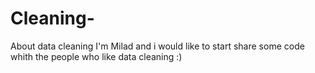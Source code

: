 # Cleaning-
About data cleaning 
I'm Milad and i would like to start share some code whith the people who like data cleaning :)
